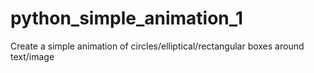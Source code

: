 # python_simple_animation_1
Create a simple animation of circles/elliptical/rectangular boxes around text/image 

